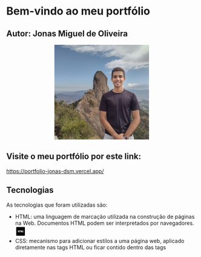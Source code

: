 # Bem-vindo ao meu portfólio
## Autor: Jonas Miguel de Oliveira
<p align= "center">
<img src="./api/static/eu.jpg" width= "auto" height= "250" alt= "minha foto">
</p>

## Visite o meu portfólio por este link:
https://portfolio-jonas-dsm.vercel.app/
 
## Tecnologias

As tecnologias que foram utilizadas são:
* HTML: uma linguagem de marcação utilizada na construção de páginas na Web. Documentos HTML podem ser interpretados por navegadores. <img src="./api/static/html.png" width= "27" height= "27" alt= "html foto">
* CSS: mecanismo para adicionar estilos a uma página web, aplicado diretamente nas tags HTML ou ficar contido dentro das tags <style>. <img src="./api/static/css.png" width= "27" height= "27" alt= "css foto">
* Python:  uma linguagem de programação de alto nível, interpretada de script, imperativa, orientada a objetos, funcional, de tipagem dinâmica e forte. <img src="./api/static/python.png" width= "27" height= "27" alt= "css foto">
* Flask:  é um pequeno framework web escrito em Python. <img src="./api/static/flask.png" width= "32" height= "32" alt= "css foto">

## Descrição das pastas e arquivos

1. mgt: arquivo pdf do portfolio feito no figma
2. api: código-fonte do projeto
3. static: imagens e css do projeto
4. templates: html do projeto
5. vercel.json: Arquivo de configuração do vercel

## Como utilizar o diretório

Como construir e executar o projeto (Windows / prompt de comandos):
1. Criar uma pasta vazia
2. Clonar o repositório com: 
```console
	git clone https://github.com/Jonasoliver/portfolio_digital_dsm.git  .
```
3. Abrir a pasta raiz
4. Com o terminal aberto na pasta raiz, digitar:
-Python -m venv venv
5. Após a criação da pasta venv, digitar:
- .\venv\Scripts\activate
6. Já dentro da pasta venv digitar o código:
- pip install flask
7. Geralmente o arquivo requirements.txt vem automaticamente após instaalar o Flask, caso isso não aconteça execute o passo 8
8. Digitar no terminal:
 - pip freeze > requirements.txt
9. Após executar estes passos digitar:
- cd ./api
11. Já dentro da pasta src, onde se encontra o app.py, digitar:
- flask run ou python app.py
12. Acessar o link segurando a tecla Ctrl e clicando com o botão esquerdo do mouse
## Como iniciar o seu projeto

1. Ter um computador.
2. Utilizar o terminal ou caso prefira, instalar uma ferramenta de desenvolvimento web. Aperte [aqui](https://www.hostinger.com.br/tutoriais/ferramentas-de-desenvolvimento-web) para acessar um link onde exibe-se algumas ferramentas desse tipo.
## Como fazer deploy no vercel
1. Baixe em seu compudador o node, caso ainda não o possua, baixe-o aqui [node.js](https://nodejs.org/en)
2. Na pasta raiz do projeto, abra o terminal  (npm install -g vercel)
3. Após a instalação digite no terminal (vercel), dê um nome para a pasta e suba para o vercel.
<br>
(Validação professor FGMC - 1DSM - 2023-02)
